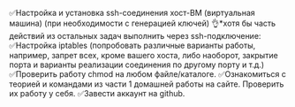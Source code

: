 ✅Настройка и установка ssh-соединения хост-ВМ (виртуальная машина) (при необходимости с генерацией ключей)
👌*хотя бы часть действий из остальных задач выполнить через ssh-подключение:
✅Настройка iptables (попробовать различные варианты работы, например, запрет всех, кроме вашего хоста, либо наоборот, закрытие порта и варианты реализации соединения по другому порту и т.д.)
✅Проверить работу chmod на любом файле/каталоге.
✅Ознакомиться с теорией и командами из части 1 домашней работы на сайте. Проверить их работу у себя.
✅Завести аккаунт на github.

